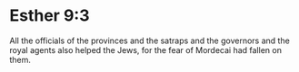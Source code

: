 # Esther 9:3

All the officials of the provinces and the satraps and the governors and the royal agents also helped the Jews, for the fear of Mordecai had fallen on them.
